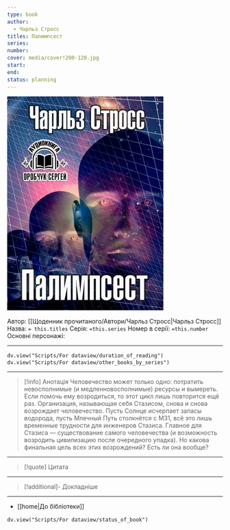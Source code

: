 ```yaml
---
type: book
author:
  - Чарльз Стросс
titles: Палимпсест
series:
number:
cover: media/cover!200-120.jpg
start:
end:
status: planning
---
```

![cover|200](media/cover!200-120.jpg)

Автор: [[Щоденник прочитаного/Автори/Чарльз Стросс|Чарльз Стросс]]
Назва: `= this.titles`
Серія:  `=this.series`
Номер в серії: `=this.number`
Основні персонажі:

---
```dataviewjs
dv.view("Scripts/For dataview/duration_of_reading")
dv.view("Scripts/For dataview/other_books_by_series")
```

---
>[!info] Анотація
>Человечество может только одно: потратить невосполнимые (и медленновосполнимые) ресурсы и вымереть. Если помочь ему возродиться, то этот цикл лишь повторится ещё раз. Организация, называющая себя Стазисом, снова и снова возрождает человечество. Пусть Солнце исчерпает запасы водорода, пусть Млечный Путь столкнётся с M31, всё это лишь временные трудности для инженеров Стазиса. Главное для Стазиса — существование самого человечества (и возможность возродить цивилизацию после очередного упадка). Но какова финальная цель всех этих возрождений? Есть ли она вообще?
___

>[!quote] Цитата

---
>[!additional]- Докладніше

---

- [[home|До бібліотеки]]

```dataviewjs
dv.view("Scripts/For dataview/status_of_book")
```